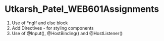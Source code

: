 # Utkarsh_Patel_WEB601Assignments

1. Use of *ngIf and else block
2. Add Directives - for styling components
3. Use of @Input(), @HostBinding() and @HostListener()
